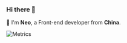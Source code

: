 ### Hi there 👋

🌱 I'm **Neo**, a Front-end developer from **China**.

![Metrics](/github-metrics.svg)
